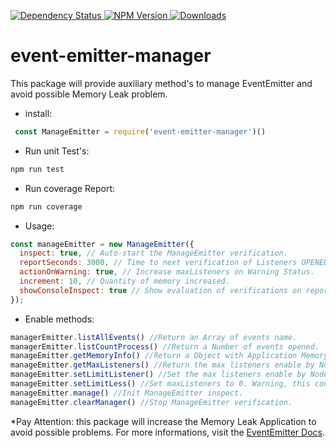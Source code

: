 <p>
 <a href="https://david-dm.org/douglasbarbosadelima/event-emitter-manager">
    <img src="https://david-dm.org/douglasbarbosadelima/event-emitter.manager.svg"
         alt="Dependency Status">
  </a>
 <a href="https://www.npmjs.com/package/event-emitter-manager">
    <img src="https://img.shields.io/npm/v/event-emitter-manager.svg?style=flat-square"
      alt="NPM Version">
  </a>
  <a href="https://www.npmjs.org/package/event-emitter-manager">
    <img src="http://img.shields.io/npm/dm/event-emitter-manager.svg?style=flat-square"
      alt="Downloads">
  </a>
</p>

# event-emitter-manager
This package will provide auxiliary method's to manage EventEmitter and avoid possible Memory Leak problem.

- install: 
 ```js
  const ManageEmitter = require('event-emitter-manager')()
 ```

 - Run unit Test's:
 ``` bash
 npm run test
 ```

 - Run coverage Report:
 ```bash
 npm run coverage
 ```
 
 - Usage:
```js
const manageEmitter = new ManageEmitter({
  inspect: true, // Auto-start the ManageEmitter verification.
  reportSeconds: 3000, // Time to next verification of Listeners OPENED.
  actionOnWarning: true, // Increase maxListeners on Warning Status.
  increment: 10, // Quantity of memory increased.
  showConsoleInspect: true // Show evaluation of verifications on reportSeconds time into Console Application. The default is false
});
```

- Enable methods:
```js
managerEmitter.listAllEvents() //Return an Array of events name.
managerEmitter.listCountProcess() //Return a Number of events opened.
manageEmitter.getMemoryInfo() //Return a Object with Application Memory informations.
manageEmitter.getMaxListeners() //Return the max listeners enable by Node instance.
manageEmitter.setLimitListener() //Set the max listeners enable by Node instance.
manageEmitter.setLimitLess() //Set maxListeners to 0. Warning, this could affect your Application Healt.
manageEmitter.manage() //Init ManageEmitter inspect.
manageEmitter.clearManager() //Stop ManageEmitter verification.
```

*Pay Attention: this package will increase the Memory Leak Application to avoid possible problems. For more informations, visit the [EventEmitter Docs](https://nodejs.org/api/events.html).

